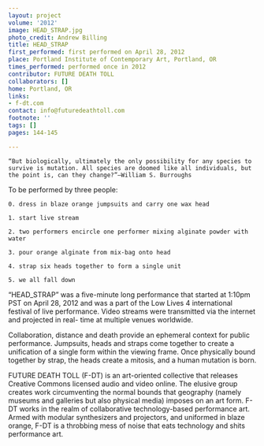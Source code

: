```yaml
---
layout: project
volume: '2012'
image: HEAD_STRAP.jpg
photo_credit: Andrew Billing
title: HEAD_STRAP
first_performed: first performed on April 28, 2012
place: Portland Institute of Contemporary Art, Portland, OR
times_performed: performed once in 2012
contributor: FUTURE DEATH TOLL
collaborators: []
home: Portland, OR
links:
- f-dt.com
contact: info@futuredeathtoll.com
footnote: ''
tags: []
pages: 144-145

---
```


	“But biologically, ultimately the only possibility for any species to survive is mutation. All species are doomed like all individuals, but the point is, can they change?”—William S. Burroughs

To be performed by three people:

	0. dress in blaze orange jumpsuits and carry one wax head

	1. start live stream

	2. two performers encircle one performer mixing alginate powder with water

	3. pour orange alginate from mix-bag onto head

	4. strap six heads together to form a single unit

	5. we all fall down

“HEAD_STRAP” was a five-minute long performance that started at 1:10pm PST on April 28, 2012 and was a part of the Low Lives 4 international festival of live performance. Video streams were transmitted via the internet and projected in real- time at multiple venues worldwide.

Collaboration, distance and death provide an ephemeral context for public performance. Jumpsuits, heads and straps come together to create a unification of a single form within the viewing frame. Once physically bound together by strap, the heads create a mitosis, and a human mutation is born.

FUTURE DEATH TOLL (F-DT) is an art-oriented collective that releases Creative Commons licensed audio and video online. The elusive group creates work circumventing the normal bounds that geography (namely museums and galleries but also physical media) imposes on an art form. F-DT works in the realm of collaborative technology-based performance art. Armed with modular synthesizers and projectors, and uniformed in blaze orange, F-DT is a throbbing mess of noise that eats technology and shits performance art.

